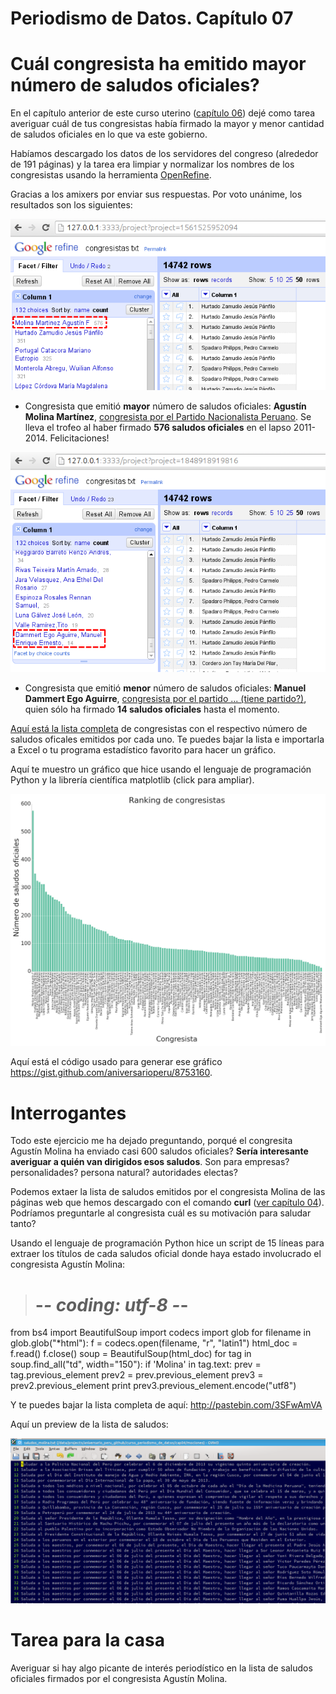 # Periodismo de Datos. Capítulo 07

# Cuál congresista ha emitido mayor número de saludos oficiales?

En el capítulo anterior de este curso uterino ([capítulo 06](http://aniversarioperu.utero.pe/2014/01/18/periodismo-de-datos-capitulo-06/))
dejé como tarea averiguar cuál de tus congresistas había firmado la mayor y
menor cantidad de saludos oficiales en lo que va este gobierno.

Habíamos descargado los datos de los servidores del congreso (alrededor de 191
páginas) y la tarea era limpiar y normalizar los nombres de los congresistas
usando la herramienta [OpenRefine](http://openrefine.org/).

Gracias a los amixers por enviar sus respuestas. Por voto unánime, los
resultados son los siguientes:

![img01](img01.png)

* Congresista que emitió **mayor** número de saludos oficiales: **Agustín Molina
  Martínez**, [congresista por el Partido Nacionalista Peruano](http://www.congreso.gob.pe/congresista/2011/amolina/cargos.asp).
  Se lleva el trofeo al haber firmado **576 saludos oficiales** en el lapso
  2011-2014. Felicitaciones!

![img02](img02.png)

* Congresista que emitió **menor** número de saludos oficiales: **Manuel Dammert
  Ego Aguirre**, [congresista por el partido ... (tiene partido?)](http://www.congreso.gob.pe/pvp/2011/mdammert.asp),
  quien sólo ha firmado **14 saludos oficiales** hasta el momento.

[Aquí está la lista completa](http://pastebin.com/download.php?i=adJ20W81) de congresistas con el respectivo número de saludos
oficales emitidos por cada uno. Te puedes bajar la lista e importarla a Excel
o tu programa estadístico favorito para hacer un gráfico.

Aquí te muestro un gráfico que hice usando el lenguaje de programación Python y
la librería científica matplotlib (click para ampliar).

![img02](ranking_congresista.png)

Aquí está el código usado para generar ese gráfico
<https://gist.github.com/aniversarioperu/8753160>.

# Interrogantes
Todo este ejercicio me ha dejado preguntando, porqué el congresita Agustín
Molina ha enviado casi 600 saludos oficiales? **Sería interesante averiguar a
quién van dirigidos esos saludos**. Son para empresas? personalidades? persona
natural? autoridades electas?

Podemos extaer la lista de saludos emitidos por el congresista Molina de las
páginas web que hemos descargado con el comando **curl** 
([ver capítulo 04](http://aniversarioperu.utero.pe/2014/01/02/periodismo-de-datos-capitulo-04/)).
Podríamos preguntarle al congresista cuál es su motivación para saludar tanto?

Usando el lenguaje de programación Python hice un script de 15 líneas para
extraer los títulos de cada saludos oficial donde haya estado involucrado el
congresista Agustín Molina:

> # -*- coding: utf-8 -*-
  from bs4 import BeautifulSoup
  import codecs
  import glob
  for filename in glob.glob("*html"):
      f = codecs.open(filename, "r", "latin1")
      html_doc = f.read()
      f.close()
      soup = BeautifulSoup(html_doc)
      for tag in soup.find_all("td", width="150"):
          if 'Molina' in tag.text:
              prev = tag.previous_element
              prev2 = prev.previous_element
              prev3 = prev2.previous_element
              print prev3.previous_element.encode("utf8")

Y te puedes bajar la lista completa de aquí: <http://pastebin.com/3SFwAmVA>

Aquí un preview de la lista de saludos:

![img03](img03.png)

# Tarea para la casa
Averiguar si hay algo picante de interés periodístico en la lista de saludos
oficiales firmados por el congresista Agustín Molina.
